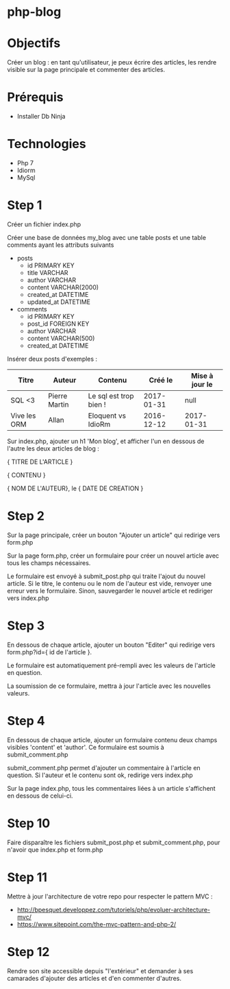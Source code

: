 # php-blog

# Objectifs
Créer un blog : en tant qu'utilisateur, je peux écrire des articles, les rendre visible sur la page principale et commenter des articles.

# Prérequis 
* Installer Db Ninja

# Technologies
* Php 7
* Idiorm
* MySql

# Step 1
Créer un fichier index.php

Créer une base de données my_blog avec une table posts et une table comments ayant les attributs suivants
* posts
  * id PRIMARY KEY
  * title VARCHAR
  * author VARCHAR
  * content VARCHAR(2000)
  * created_at DATETIME
  * updated_at DATETIME
* comments
  * id PRIMARY KEY
  * post_id FOREIGN KEY
  * author VARCHAR
  * content VARCHAR(500)
  * created_at DATETIME

Insérer deux posts d'exemples : 

Titre | Auteur | Contenu | Créé le | Mise à jour le 
--- | --- | --- | --- | ---
SQL <3 | Pierre Martin | Le sql est trop bien ! | 2017-01-31 | null
Vive les ORM | Allan | Eloquent vs IdioRm | 2016-12-12 | 2017-01-31


Sur index.php, ajouter un h1 'Mon blog', et afficher l'un en dessous de l'autre les deux articles de blog : 

{ TITRE DE L'ARTICLE }

{ CONTENU }

{ NOM DE L'AUTEUR}, le { DATE DE CREATION }


# Step 2
Sur la page principale, créer un bouton "Ajouter un article" qui redirige vers form.php

Sur la page form.php, créer un formulaire pour créer un nouvel article avec tous les champs nécessaires.

Le formulaire est envoyé à submit_post.php qui traite l'ajout du nouvel article. Si le titre, le contenu ou le nom de l'auteur est vide, renvoyer une erreur vers le formulaire. Sinon, sauvegarder le nouvel article et rediriger vers index.php


# Step 3
En dessous de chaque article, ajouter un bouton "Editer" qui redirige vers form.php?id={ id de l'article }.

Le formulaire est automatiquement pré-rempli avec les valeurs de l'article en question.

La soumission de ce formulaire, mettra à jour l'article avec les nouvelles valeurs.


# Step 4
En dessous de chaque article, ajouter un formulaire contenu deux champs visibles 'content' et 'author'. Ce formulaire est soumis à submit_comment.php

submit_comment.php permet d'ajouter un commentaire à l'article en question. Si l'auteur et le contenu sont ok, redirige vers index.php

Sur la page index.php, tous les commentaires liées à un article s'affichent en dessous de celui-ci.


# Step 10
Faire disparaître les fichiers submit_post.php et submit_comment.php, pour n'avoir que index.php et form.php

# Step 11
Mettre à jour l'architecture de votre repo pour respecter le pattern MVC : 
* http://bpesquet.developpez.com/tutoriels/php/evoluer-architecture-mvc/
* https://www.sitepoint.com/the-mvc-pattern-and-php-2/


# Step 12
Rendre son site accessible depuis "l'extérieur" et demander à ses camarades d'ajouter des articles et d'en commenter d'autres.

